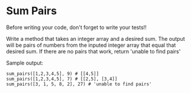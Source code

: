 # Sum Pairs

Before writing your code, don't forget to write your tests!!

Write a method that takes an integer array and a desired sum. The output will be pairs of numbers from the inputed integer array that equal that desired sum. If there are no pairs that work, return 'unable to find pairs'

Sample output:
```
sum_pairs([1,2,3,4,5], 9) # [[4,5]]
sum_pairs([1,2,3,4,5], 7) # [[2,5], [3,4]]
sum_pairs([3, 1, 5, 8, 2], 27) # 'unable to find pairs'
```

